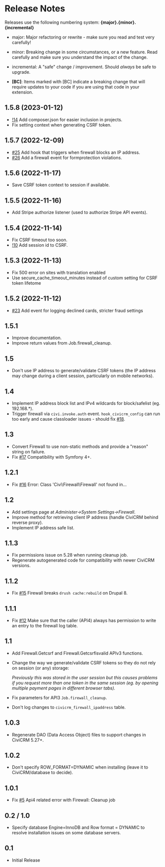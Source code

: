 # Release Notes

Releases use the following numbering system:
**{major}.{minor}.{incremental}**

* major: Major refactoring or rewrite - make sure you read and test very carefully!
* minor: Breaking change in some circumstances, or a new feature. Read carefully and make sure you understand the impact of the change.
* incremental: A "safe" change / improvement. Should *always* be safe to upgrade.

* **[BC]**: Items marked with [BC] indicate a breaking change that will require updates to your code if you are using that code in your extension.

## 1.5.8 (2023-01-12)

* [!14](https://lab.civicrm.org/extensions/firewall/-/merge_requests/14) Add composer.json for easier inclusion in projects.
* Fix setting context when generating CSRF token.

## 1.5.7 (2022-12-09)

* [#25](https://lab.civicrm.org/extensions/firewall/-/issues/25) Add hook that triggers when firewall blocks an IP address.
* [#26](https://lab.civicrm.org/extensions/firewall/-/issues/26) Add a firewall event for formprotection violations.

## 1.5.6 (2022-11-17)

* Save CSRF token context to session if available.

## 1.5.5 (2022-11-16)

* Add Stripe authorize listener (used to authorize Stripe API events).

## 1.5.4 (2022-11-14)

* Fix CSRF timeout too soon.
* [!10](https://lab.civicrm.org/extensions/firewall/-/merge_requests/10) Add session id to CSRF.

## 1.5.3 (2022-11-13)

* Fix 500 error on sites with translation enabled
* Use secure_cache_timeout_minutes instead of custom setting for CSRF token lifetome

## 1.5.2 (2022-11-12)

* [#23](https://lab.civicrm.org/extensions/firewall/-/issues/23) Add event for logging declined cards, stricter fraud settings

## 1.5.1

* Improve documentation.
* Improve return values from Job.firewall_cleanup.

## 1.5

* Don't use IP address to generate/validate CSRF tokens (the IP address may change during a client session, particularly on mobile networks).

## 1.4

* Implement IP address block list and IPv4 wildcards for block/safelist (eg. 192.168.*).
* Trigger firewall via `civi.invoke.auth` event. `hook_civicrm_config` can run too early and cause classloader issues - should fix [#18](https://lab.civicrm.org/extensions/firewall/-/issues/18).

## 1.3

* Convert Firewall to use non-static methods and provide a "reason" string on failure.
* Fix [#17](https://lab.civicrm.org/extensions/firewall/-/issues/17) Compatibility with Symfony 4+.

## 1.2.1

* Fix [#16](https://lab.civicrm.org/extensions/firewall/-/issues/16) Error: Class 'Civi\\Firewall\\Firewall' not found in...

## 1.2

* Add settings page at *Administer->System Settings->Firewall*.
* Improve method for retrieving client IP address (handle CiviCRM behind reverse proxy).
* Implement IP address safe list.

## 1.1.3

* Fix permissions issue on 5.28 when running cleanup job.
* Regenerate autogenerated code for compatibility with newer CiviCRM versions.

## 1.1.2

* Fix [#15](https://lab.civicrm.org/extensions/firewall/-/issues/15) Firewall breaks `drush cache:rebuild` on Drupal 8.

## 1.1.1

* Fix [#12](https://lab.civicrm.org/extensions/firewall/-/issues/12) Make sure that the caller (API4) always has permission to write an entry to the firewall log table.

## 1.1

* Add Firewall.Getcsrf and Firewall.Getcsrfisvalid APIv3 functions.
* Change the way we generate/validate CSRF tokens so they do not rely on session (or any) storage:

  *Previously this was stored in the user session but this causes problems if you request more than one token in the same session (eg. by opening multiple payment pages in different browser tabs).*

* Fix parameters for API3 `Job.firewall_cleanup`.
* Don't log changes to `civicrm_firewall_ipaddress` table.

## 1.0.3

* Regenerate DAO (Data Access Object) files to support changes in CiviCRM 5.27+.

## 1.0.2

* Don't specify ROW_FORMAT=DYNAMIC when installing (leave it to CiviCRM/database to decide).

## 1.0.1

* Fix [#5](https://lab.civicrm.org/extensions/firewall/-/issues/5) Api4 related error with Firewall: Cleanup job

## 0.2 / 1.0

* Specify database Engine=InnoDB and Row format = DYNAMIC to resolve installation issues on some database servers.

## 0.1

* Initial Release
